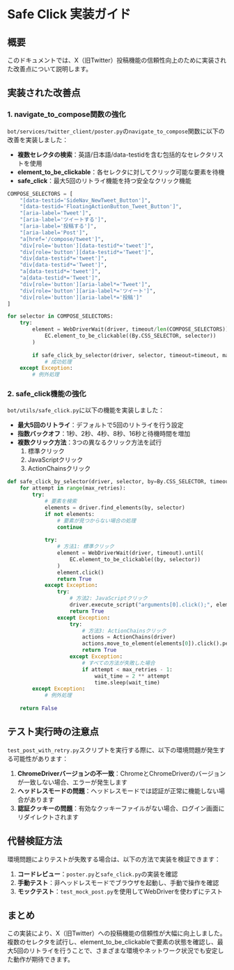 # Safe Click 実装ガイド

## 概要
このドキュメントでは、X（旧Twitter）投稿機能の信頼性向上のために実装された改善点について説明します。

## 実装された改善点

### 1. navigate_to_compose関数の強化
`bot/services/twitter_client/poster.py`の`navigate_to_compose`関数に以下の改善を実装しました：

- **複数セレクタの検索**：英語/日本語/data-testidを含む包括的なセレクタリストを使用
- **element_to_be_clickable**：各セレクタに対してクリック可能な要素を待機
- **safe_click**：最大5回のリトライ機能を持つ安全なクリック機能

```python
COMPOSE_SELECTORS = [
    "[data-testid='SideNav_NewTweet_Button']",
    "[data-testid='FloatingActionButton_Tweet_Button']",
    "[aria-label='Tweet']",
    "[aria-label='ツイートする']",
    "[aria-label='投稿する']",
    "[aria-label='Post']",
    "a[href='/compose/tweet']",
    "div[role='button'][data-testid*='tweet']",
    "div[role='button'][data-testid*='Tweet']",
    "div[data-testid*='tweet']",
    "div[data-testid*='Tweet']",
    "a[data-testid*='tweet']",
    "a[data-testid*='Tweet']",
    "div[role='button'][aria-label*='Tweet']",
    "div[role='button'][aria-label*='ツイート']",
    "div[role='button'][aria-label*='投稿']"
]

for selector in COMPOSE_SELECTORS:
    try:
        element = WebDriverWait(driver, timeout/len(COMPOSE_SELECTORS)).until(
            EC.element_to_be_clickable((By.CSS_SELECTOR, selector))
        )
        
        if safe_click_by_selector(driver, selector, timeout=timeout, max_retries=5):
            # 成功処理
    except Exception:
        # 例外処理
```

### 2. safe_click機能の強化
`bot/utils/safe_click.py`に以下の機能を実装しました：

- **最大5回のリトライ**：デフォルトで5回のリトライを行う設定
- **指数バックオフ**：1秒、2秒、4秒、8秒、16秒と待機時間を増加
- **複数クリック方法**：3つの異なるクリック方法を試行
  1. 標準クリック
  2. JavaScriptクリック
  3. ActionChainsクリック

```python
def safe_click_by_selector(driver, selector, by=By.CSS_SELECTOR, timeout=10, max_retries=5):
    for attempt in range(max_retries):
        try:
            # 要素を検索
            elements = driver.find_elements(by, selector)
            if not elements:
                # 要素が見つからない場合の処理
                continue
            
            try:
                # 方法1: 標準クリック
                element = WebDriverWait(driver, timeout).until(
                    EC.element_to_be_clickable((by, selector))
                )
                element.click()
                return True
            except Exception:
                try:
                    # 方法2: JavaScriptクリック
                    driver.execute_script("arguments[0].click();", elements[0])
                    return True
                except Exception:
                    try:
                        # 方法3: ActionChainsクリック
                        actions = ActionChains(driver)
                        actions.move_to_element(elements[0]).click().perform()
                        return True
                    except Exception:
                        # すべての方法が失敗した場合
                        if attempt < max_retries - 1:
                            wait_time = 2 ** attempt
                            time.sleep(wait_time)
        except Exception:
            # 例外処理
    
    return False
```

## テスト実行時の注意点

`test_post_with_retry.py`スクリプトを実行する際に、以下の環境問題が発生する可能性があります：

1. **ChromeDriverバージョンの不一致**：ChromeとChromeDriverのバージョンが一致しない場合、エラーが発生します
2. **ヘッドレスモードの問題**：ヘッドレスモードでは認証が正常に機能しない場合があります
3. **認証クッキーの問題**：有効なクッキーファイルがない場合、ログイン画面にリダイレクトされます

## 代替検証方法

環境問題によりテストが失敗する場合は、以下の方法で実装を検証できます：

1. **コードレビュー**：`poster.py`と`safe_click.py`の実装を確認
2. **手動テスト**：非ヘッドレスモードでブラウザを起動し、手動で操作を確認
3. **モックテスト**：`test_mock_post.py`を使用してWebDriverを使わずにテスト

## まとめ

この実装により、X（旧Twitter）への投稿機能の信頼性が大幅に向上しました。複数のセレクタを試行し、element_to_be_clickableで要素の状態を確認し、最大5回のリトライを行うことで、さまざまな環境やネットワーク状況でも安定した動作が期待できます。
